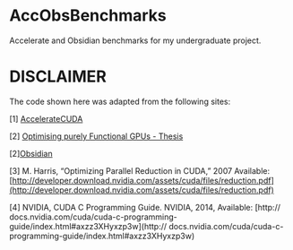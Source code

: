 # AccObsBenchmarks
Accelerate and Obsidian benchmarks for my undergraduate project.

# DISCLAIMER

The code shown here was adapted from the following sites:

[1] [AccelerateCUDA](https://github.com/AccelerateHS/accelerate-cuda)

[2] [Optimising purely Functional GPUs - Thesis](https://github.com/tmcdonell/thesis)

[2][Obsidian](https://github.com/svenssonjoel/Obsidian)

[3] M. Harris, “Optimizing Parallel Reduction in CUDA,” 2007 Available: [http://developer.download.nvidia.com/assets/cuda/files/reduction.pdf](http://developer.download.nvidia.com/assets/cuda/files/reduction.pdf)

[4] NVIDIA, CUDA C Programming Guide. NVIDIA, 2014, Available: [http:// docs.nvidia.com/cuda/cuda-c-programming-guide/index.html#axzz3XHyxzp3w](http:// docs.nvidia.com/cuda/cuda-c-programming-guide/index.html#axzz3XHyxzp3w)
